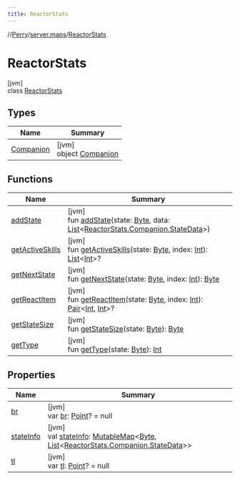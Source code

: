 ```yaml
---
title: ReactorStats
---
```

//[Perry](../../../index.html)/[server.maps](../index.html)/[ReactorStats](index.html)



# ReactorStats



[jvm]\
class [ReactorStats](index.html)



## Types


| Name | Summary |
|---|---|
| [Companion](-companion/index.html) | [jvm]<br>object [Companion](-companion/index.html) |


## Functions


| Name | Summary |
|---|---|
| [addState](add-state.html) | [jvm]<br>fun [addState](add-state.html)(state: [Byte](https://kotlinlang.org/api/latest/jvm/stdlib/kotlin/-byte/index.html), data: [List](https://kotlinlang.org/api/latest/jvm/stdlib/kotlin.collections/-list/index.html)<[ReactorStats.Companion.StateData](-companion/-state-data/index.html)>) |
| [getActiveSkills](get-active-skills.html) | [jvm]<br>fun [getActiveSkills](get-active-skills.html)(state: [Byte](https://kotlinlang.org/api/latest/jvm/stdlib/kotlin/-byte/index.html), index: [Int](https://kotlinlang.org/api/latest/jvm/stdlib/kotlin/-int/index.html)): [List](https://kotlinlang.org/api/latest/jvm/stdlib/kotlin.collections/-list/index.html)<[Int](https://kotlinlang.org/api/latest/jvm/stdlib/kotlin/-int/index.html)>? |
| [getNextState](get-next-state.html) | [jvm]<br>fun [getNextState](get-next-state.html)(state: [Byte](https://kotlinlang.org/api/latest/jvm/stdlib/kotlin/-byte/index.html), index: [Int](https://kotlinlang.org/api/latest/jvm/stdlib/kotlin/-int/index.html)): [Byte](https://kotlinlang.org/api/latest/jvm/stdlib/kotlin/-byte/index.html) |
| [getReactItem](get-react-item.html) | [jvm]<br>fun [getReactItem](get-react-item.html)(state: [Byte](https://kotlinlang.org/api/latest/jvm/stdlib/kotlin/-byte/index.html), index: [Int](https://kotlinlang.org/api/latest/jvm/stdlib/kotlin/-int/index.html)): [Pair](https://kotlinlang.org/api/latest/jvm/stdlib/kotlin/-pair/index.html)<[Int](https://kotlinlang.org/api/latest/jvm/stdlib/kotlin/-int/index.html), [Int](https://kotlinlang.org/api/latest/jvm/stdlib/kotlin/-int/index.html)>? |
| [getStateSize](get-state-size.html) | [jvm]<br>fun [getStateSize](get-state-size.html)(state: [Byte](https://kotlinlang.org/api/latest/jvm/stdlib/kotlin/-byte/index.html)): [Byte](https://kotlinlang.org/api/latest/jvm/stdlib/kotlin/-byte/index.html) |
| [getType](get-type.html) | [jvm]<br>fun [getType](get-type.html)(state: [Byte](https://kotlinlang.org/api/latest/jvm/stdlib/kotlin/-byte/index.html)): [Int](https://kotlinlang.org/api/latest/jvm/stdlib/kotlin/-int/index.html) |


## Properties


| Name | Summary |
|---|---|
| [br](br.html) | [jvm]<br>var [br](br.html): [Point](https://docs.oracle.com/javase/8/docs/api/java/awt/Point.html)? = null |
| [stateInfo](state-info.html) | [jvm]<br>val [stateInfo](state-info.html): [MutableMap](https://kotlinlang.org/api/latest/jvm/stdlib/kotlin.collections/-mutable-map/index.html)<[Byte](https://kotlinlang.org/api/latest/jvm/stdlib/kotlin/-byte/index.html), [List](https://kotlinlang.org/api/latest/jvm/stdlib/kotlin.collections/-list/index.html)<[ReactorStats.Companion.StateData](-companion/-state-data/index.html)>> |
| [tl](tl.html) | [jvm]<br>var [tl](tl.html): [Point](https://docs.oracle.com/javase/8/docs/api/java/awt/Point.html)? = null |

